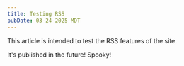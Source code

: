 ```yaml
---
title: Testing RSS
pubDate: 03-24-2025 MDT
---
```


This article is intended to test the RSS features of the site.

It's published in the future! Spooky!